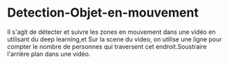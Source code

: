 # Detection-Objet-en-mouvement
Il s'agit de détecter et suivre les zones en mouvement dans une vidéo en utilisant du deep learning,et Sur la scene du video, on utilise une ligne pour compter le nombre de personnes qui traversent cet endroit.Soustraire l'arrière plan dans une vidéo.
